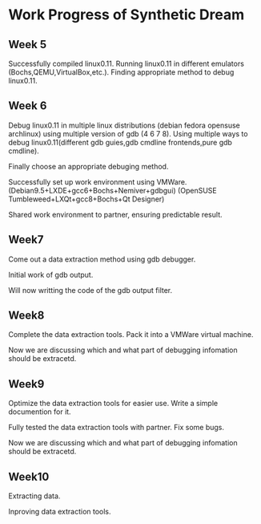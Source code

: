 # Work Progress of Synthetic Dream

## Week 5

Successfully compiled linux0.11.
Running linux0.11 in different emulators (Bochs,QEMU,VirtualBox,etc.).
Finding appropriate method to debug linux0.11.

## Week 6

Debug linux0.11 in multiple linux distributions (debian fedora opensuse archlinux) using multiple version of gdb (4 6 7 8).
Using multiple ways to debug linux0.11(different gdb guies,gdb cmdline frontends,pure gdb cmdline).

Finally choose an appropriate debuging method.

Successfully set up work environment using VMWare.
(Debian9.5+LXDE+gcc6+Bochs+Nemiver+gdbgui)
(OpenSUSE Tumbleweed+LXQt+gcc8+Bochs+Qt Designer)

Shared work environment to partner, ensuring predictable result.

## Week7

Come out a data extraction method using gdb debugger.

Initial work of gdb output.

Will now writting the code of the gdb output filter.

## Week8

Complete the data extraction tools. Pack it into a VMWare virtual machine.

Now we are discussing which and what part of debugging infomation should be extracetd.

## Week9

Optimize the data extraction tools for easier use. 
Write a simple documention for it.

Fully tested the data extraction tools with partner. Fix some bugs.

Now we are discussing which and what part of debugging infomation should be extracetd.

## Week10

Extracting data.

Inproving data extraction tools.
